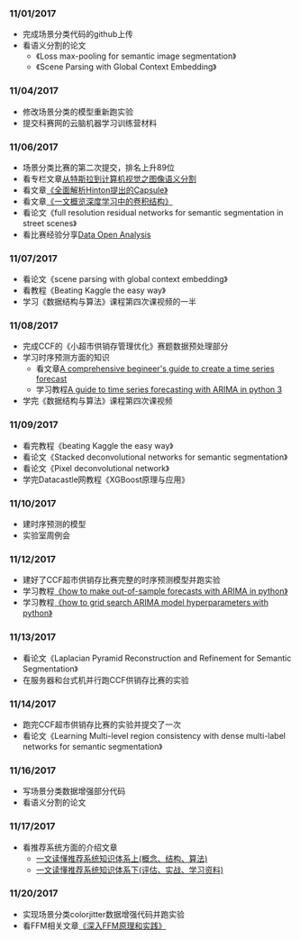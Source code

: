 ### 11/01/2017
- 完成场景分类代码的github上传
- 看语义分割的论文
  - 《Loss max-pooling for semantic image segmentation》
  - 《Scene Parsing with Global Context Embedding》


### 11/04/2017
- 修改场景分类的模型重新跑实验
- 提交科赛网的云脑机器学习训练营材料


### 11/06/2017
- 场景分类比赛的第二次提交，排名上升89位
- 看专栏文章[从特斯拉到计算机视觉之图像语义分割](https://mp.weixin.qq.com/s?__biz=MzA3MzI4MjgzMw==&mid=2650718688&idx=3&sn=45f0864bc58f08cf7fcb17c842e05d91&scene=0#rd)
- 看文章[《全面解析Hinton提出的Capsule》](https://www.jiqizhixin.com/articles/2017-11-05)
- 看文章[《一文概览深度学习中的卷积结构》](https://mp.weixin.qq.com/s?__biz=MzA3MzI4MjgzMw==&mid=2650731362&idx=4&sn=d163dd19d806f84928cacae8e92f5114&chksm=871b371cb06cbe0a738122035ff03c67eb4be20730722fd8a6f36e8b116b5501e1124bff02fe&scene=21#wechat_redirect)
- 看论文《full resolution residual networks for semantic segmentation in street scenes》
- 看比赛经验分享[Data Open Analysis](https://github.com/founderfan/Data-Open-Analysis/tree/master/Kesci_PPD)


### 11/07/2017
- 看论文《scene parsing with global context embedding》
- 看教程《Beating Kaggle the easy way》
- 学习《数据结构与算法》课程第四次课视频的一半


### 11/08/2017
- 完成CCF的《小超市供销存管理优化》赛题数据预处理部分
- 学习时序预测方面的知识
  - 看文章[A comprehensive begineer's guide to create a time series forecast](https://www.analyticsvidhya.com/blog/2016/02/time-series-forecasting-codes-python/)
  - 学习教程[A guide to time series forecasting with ARIMA in python 3](https://www.digitalocean.com/community/tutorials/a-guide-to-time-series-forecasting-with-arima-in-python-3)
- 学完《数据结构与算法》课程第四次课视频


### 11/09/2017
- 看完教程《beating Kaggle the easy way》
- 看论文《Stacked deconvolutional networks for semantic segmentation》
- 看论文《Pixel deconvolutional network》
- 学完Datacastle网教程《XGBoost原理与应用》


### 11/10/2017
- 建时序预测的模型
- 实验室周例会

### 11/12/2017
- 建好了CCF超市供销存比赛完整的时序预测模型并跑实验
- 学习教程[《how to make out-of-sample forecasts with ARIMA in python》](https://machinelearningmastery.com/make-sample-forecasts-arima-python/)
- 学习教程[《how to grid search ARIMA model hyperparameters with python》](https://machinelearningmastery.com/grid-search-arima-hyperparameters-with-python/)


### 11/13/2017
- 看论文《Laplacian Pyramid Reconstruction and Refinement for Semantic Segmentation》
- 在服务器和台式机并行跑CCF供销存比赛的实验


### 11/14/2017
- 跑完CCF超市供销存比赛的实验并提交了一次
- 看论文《Learning Multi-level region consistency with dense multi-label networks for semantic segmentation》

### 11/16/2017
- 写场景分类数据增强部分代码
- 看语义分割的论文


### 11/17/2017
- 看推荐系统方面的介绍文章
  - [一文读懂推荐系统知识体系上(概念、结构、算法)](https://mp.weixin.qq.com/s?src=11&timestamp=1510917355&ver=520&signature=lZt0a-WJernPKwKh*ua6JE0O4DEkrbyvzjNSWCMIFuj5GLpyioxHhhXtpDKiLK66F1TMk3ucSeJKyKcnxwCyoH7G2HLR1SqVpa8PO8WIJHeVrC2fcbuen1YNrOWKtWXh&new=1)
  - [一文读懂推荐系统知识体系下(评估、实战、学习资料)](https://mp.weixin.qq.com/s?src=11&timestamp=1510917355&ver=520&signature=lZt0a-WJernPKwKh*ua6JE0O4DEkrbyvzjNSWCMIFuj3kWUyXGY0RxCfey2bfMeqC-GCQCePLo2iOPPgBRrxURngbdewc2kl5TpCSHliqF5CjzSUP33H-PIYMZvR-XbO&new=1)


### 11/20/2017
- 实现场景分类colorjitter数据增强代码并跑实验
- 看FFM相关文章[《深入FFM原理和实践》](https://tech.meituan.com/deep-understanding-of-ffm-principles-and-practices.html)
